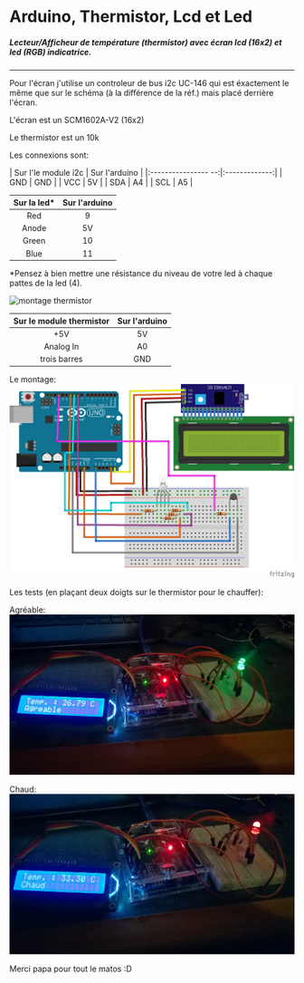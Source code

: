 # Arduino, Thermistor, Lcd et Led

##### Lecteur/Afficheur de température (thermistor) avec écran lcd (16x2) et led (RGB) indicatrice.
---

Pour l'écran j'utilise un controleur de bus i2c UC-146 qui est éxactement le même que sur le schéma (à la différence de la réf.) mais placé derrière l'écran.

L'écran est un SCM1602A-V2 (16x2)

Le thermistor est un 10k

Les connexions sont:

| Sur l'le module i2c | Sur l'arduino |
|:---------------- --:|:-------------:|
| GND                 | GND           |
| VCC                 | 5V            |
| SDA                 | A4            |
| SCL                 | A5            |


| Sur la led*    | Sur l'arduino |
|:--------------:|:-------------:|
| Red            | 9             |
| Anode          | 5V            |
| Green          | 10            |
| Blue           | 11            |

*Pensez à bien mettre une résistance du niveau de votre led à chaque pattes de la led (4).

![montage thermistor](http://playground.arduino.cc/uploads/ComponentLib/simple10ktherm_schem_new.png)

| Sur le module thermistor | Sur l'arduino |
|:------------------------:|:-------------:|
| +5V                      | 5V            |
| Analog In                | A0            |
| trois barres             | GND           |

Le montage:
![montage arduino](https://raw.githubusercontent.com/nicolasbqx/Arduino-Thermistor-Lcd-et-Led/master/Montage%20et%20tests/Arduino_Uno_i2C_LCD_LED_Thermistor_schema.png)


Les tests (en plaçant deux doigts sur le thermistor pour le chauffer):

Agréable:
![test 26,79](https://raw.githubusercontent.com/nicolasbqx/Arduino-Thermistor-Lcd-et-Led/master/Montage%20et%20tests/Arduino-Thermistor-Lcd-et-Led_agreable.jpg)

Chaud:
![test 33,3](https://raw.githubusercontent.com/nicolasbqx/Arduino-Thermistor-Lcd-et-Led/master/Montage%20et%20tests/Arduino-Thermistor-Lcd-et-Led_chaud.jpg)

Merci papa pour tout le matos :D
